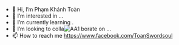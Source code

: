 - 👋 Hi, I’m Phạm Khánh Toàn
- 👀 I’m interested in ...
- 🌱 I’m currently learning .
- 💞️ I’m looking to colla![AA1](https://user-images.githubusercontent.com/99197814/200124923-88bd709a-0a24-4768-aef7-b2b8f0b10f59.jpg)
borate on ...
- 📫 How to reach me https://www.facebook.com/ToanSwordsoul

<!---
khanhtoan8135/khanhtoan8135 is a ✨ special ✨ repository because its `README.md` (this file) appears on your GitHub profile.
You can click the Preview link to take a look at your changes.
--->
